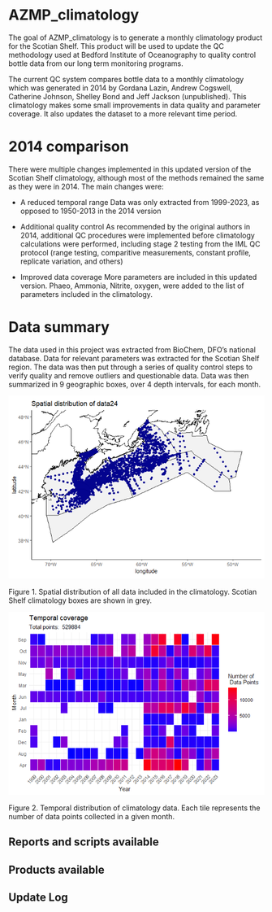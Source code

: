 
<!-- README.md is generated from README.Rmd. Please edit that file -->

# AZMP_climatology

<!-- badges: start -->
<!-- badges: end -->

The goal of AZMP_climatology is to generate a monthly climatology
product for the Scotian Shelf. This product will be used to update the
QC methodology used at Bedford Institute of Oceanography to quality
control bottle data from our long term monitoring programs.

The current QC system compares bottle data to a monthly climatology
which was generated in 2014 by Gordana Lazin, Andrew Cogswell, Catherine
Johnson, Shelley Bond and Jeff Jackson (unpublished). This climatology
makes some small improvements in data quality and parameter coverage. It
also updates the dataset to a more relevant time period.

# 2014 comparison

There were multiple changes implemented in this updated version of the
Scotian Shelf climatology, although most of the methods remained the
same as they were in 2014. The main changes were:

- A reduced temporal range Data was only extracted from 1999-2023, as
  opposed to 1950-2013 in the 2014 version

- Additional quality control As recommended by the original authors in
  2014, additional QC procedures were implemented before climatology
  calculations were performed, including stage 2 testing from the IML QC
  protocol (range testing, comparitive measurements, constant profile,
  replicate variation, and others)

- Improved data coverage More parameters are included in this updated
  version. Phaeo, Ammonia, Nitrite, oxygen, were added to the list of
  parameters included in the climatology.

# Data summary

The data used in this project was extracted from BioChem, DFO’s national
database. Data for relevant parameters was extracted for the Scotian
Shelf region. The data was then put through a series of quality control
steps to verify quality and remove outliers and questionable data. Data
was then summarized in 9 geographic boxes, over 4 depth intervals, for
each month.

![](README_files/figure-gfm/spatial-distirbution-1.png)<!-- -->

Figure 1. Spatial distribution of all data included in the climatology.
Scotian Shelf climatology boxes are shown in grey.

![](README_files/figure-gfm/temporal-distribution-1.png)<!-- -->

Figure 2. Temporal distribution of climatology data. Each tile
represents the number of data points collected in a given month.

## Reports and scripts available

## Products available

## Update Log
